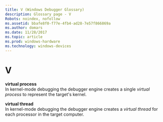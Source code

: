 ```yaml
---
title: V (Windows Debugger Glossary)
description: Glossary page - V
Robots: noindex, nofollow
ms.assetid: bbafe8f0-f77e-4fb4-ad28-7e57f866869a
ms.author: domars
ms.date: 11/28/2017
ms.topic: article
ms.prod: windows-hardware
ms.technology: windows-devices
---
```


# V


<span id="virtual_process"></span><span id="VIRTUAL_PROCESS"></span>**virtual process**  
In kernel-mode debugging the debugger engine creates a single *virtual process* to represent the target's kernel.

<span id="virtual_thread"></span><span id="VIRTUAL_THREAD"></span>**virtual thread**  
In kernel-mode debugging the debugger engine creates a *virtual thread* for each processor in the target computer.

 

 





